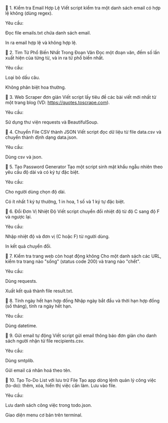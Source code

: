 🔹 1. Kiểm tra Email Hợp Lệ
Viết script kiểm tra một danh sách email có hợp lệ không (dùng regex).

Yêu cầu:

Đọc file emails.txt chứa danh sách email.

In ra email hợp lệ và không hợp lệ.

🔹 2. Tìm Từ Phổ Biến Nhất Trong Đoạn Văn
Đọc một đoạn văn, đếm số lần xuất hiện của từng từ, và in ra từ phổ biến nhất.

Yêu cầu:

Loại bỏ dấu câu.

Không phân biệt hoa thường.

🔹 3. Web Scraper đơn giản
Viết script lấy tiêu đề các bài viết mới nhất từ một trang blog (VD: https://quotes.toscrape.com).

Yêu cầu:

Sử dụng thư viện requests và BeautifulSoup.

🔹 4. Chuyển File CSV thành JSON
Viết script đọc dữ liệu từ file data.csv và chuyển thành định dạng data.json.

Yêu cầu:

Dùng csv và json.

🔹 5. Tạo Password Generator
Tạo một script sinh mật khẩu ngẫu nhiên theo yêu cầu độ dài và có ký tự đặc biệt.

Yêu cầu:

Cho người dùng chọn độ dài.

Có ít nhất 1 ký tự thường, 1 in hoa, 1 số và 1 ký tự đặc biệt.

🔹 6. Đổi Đơn Vị Nhiệt Độ Viết script chuyển đổi nhiệt độ từ độ C sang độ F và ngược lại.

Yêu cầu:

Nhập nhiệt độ và đơn vị (C hoặc F) từ người dùng.

In kết quả chuyển đổi.

🔹 7. Kiểm tra trang web còn hoạt động không
Cho một danh sách các URL, kiểm tra trang nào "sống" (status code 200) và trang nào "chết".

Yêu cầu:

Dùng requests.

Xuất kết quả thành file result.txt.

🔹 8. Tính ngày hết hạn hợp đồng
Nhập ngày bắt đầu và thời hạn hợp đồng (số tháng), tính ra ngày hết hạn.

Yêu cầu:

Dùng datetime.

🔹 9. Gửi email tự động
Viết script gửi email thông báo đơn giản cho danh sách người nhận từ file recipients.csv.

Yêu cầu:

Dùng smtplib.

Gửi email cá nhân hoá theo tên.

🔹 10. Tạo To-Do List với lưu trữ File
Tạo app dòng lệnh quản lý công việc (to-do): thêm, xóa, hiển thị việc cần làm. Lưu vào file.

Yêu cầu:

Lưu danh sách công việc trong todo.json.

Giao diện menu cơ bản trên terminal.

